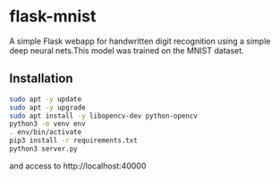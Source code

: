 # flask-mnist

A simple Flask webapp for handwritten digit recognition using a simple deep neural nets.This model was trained on the MNIST dataset.

## Installation

```bash
sudo apt -y update
sudo apt -y upgrade
sudo apt install -y libopencv-dev python-opencv
python3 -m venv env
. env/bin/activate
pip3 install -r requirements.txt
python3 server.py
```

and access to http://localhost:40000
